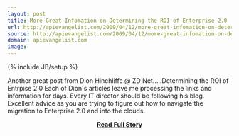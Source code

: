 ```yaml
---
layout: post
title: More Great Infomation on Determining the ROI of Enterprise 2.0
url: http://apievangelist.com/2009/04/12/more-great-infomation-on-determining-the-roi-of-enterprise-20/
source: http://apievangelist.com/2009/04/12/more-great-infomation-on-determining-the-roi-of-enterprise-20/
domain: apievangelist.com
image: 
---
```

{% include JB/setup %}<p>Another great post from Dion Hinchliffe @ ZD Net.....Determining the ROI of Entrpise 2.0
Each of Dion's articles leave me processing the links and information for days. Every IT director should be following his blog.
Excellent advice as you are trying to figure out how to navigate the migration to Enterprise 2.0 and into the clouds.
</p>
<center><p><a href="http://apievangelist.com/2009/04/12/more-great-infomation-on-determining-the-roi-of-enterprise-20/" style='padding:25px; font-sze:18px; font-weight: bold;'>Read Full Story</a></p></center>
